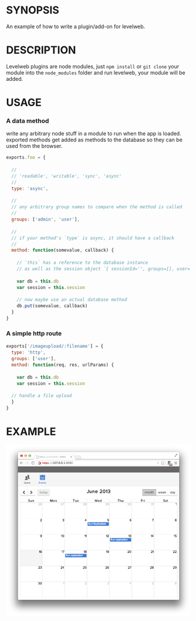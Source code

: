 # SYNOPSIS
An example of how to write a plugin/add-on for levelweb.

# DESCRIPTION
Levelweb plugins are node modules, just `npm install` or
`git clone` your module into the `node_modules` folder
and run levelweb, your module will be added.

# USAGE

### A data method
write any arbitrary node stuff in a module to run when the app is loaded.
exported methods get added as methods to the database so they can be used 
from the browser.

```js
exports.foo = { 

  //
  // 'readable', 'writable', 'sync', 'async'
  //
  type: 'async', 

  //
  // any arbitrary group names to compare when the method is called
  //
  groups: ['admin', 'user'],

  //
  // if your method's `type` is async, it should have a callback
  //
  method: function(somevalue, callback) {

    // `this` has a reference to the database instance
    // as well as the session object `{ sessionId='', groups=[], user='' }`

    var db = this.db
    var session = this.session

    // now maybe use an actual database method
    db.put(somevalue, callback)
  }
}
```

### A simple http route

```js
exports['/imageupload/:filename'] = {
  type: 'http',
  groups: ['user'],
  method: function(req, res, urlParams) {
  
    var db = this.db
    var session = this.session
  
  // handle a file upload
  }
}
```


# EXAMPLE
![screenshot](/example.png)
